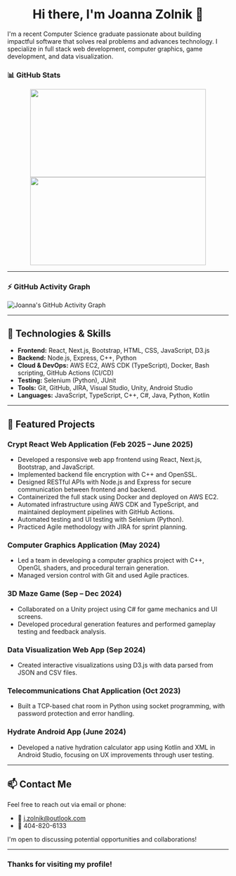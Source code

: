 <div align="center">

# Hi there, I'm Joanna Zolnik 👋

</div>

I'm a recent Computer Science graduate passionate about building impactful software that solves real problems and advances technology. I specialize in full stack web development, computer graphics, game development, and data visualization.


### 📊 GitHub Stats

<div align="center">
  <img src="https://github-readme-stats.vercel.app/api?username=joanna985&show_icons=true&theme=radical" width="400" height="200"/>
  <img src="https://github-readme-stats.vercel.app/api/top-langs/?username=joanna985&layout=compact&theme=radical" width="400" height="200"/>
</div>

---


### ⚡ GitHub Activity Graph

![Joanna's GitHub Activity Graph](https://github-readme-activity-graph.vercel.app/graph?username=joanna985&theme=react-dark)


---

## 🔧 Technologies & Skills

- **Frontend:** React, Next.js, Bootstrap, HTML, CSS, JavaScript, D3.js  
- **Backend:** Node.js, Express, C++, Python  
- **Cloud & DevOps:** AWS EC2, AWS CDK (TypeScript), Docker, Bash scripting, GitHub Actions (CI/CD)  
- **Testing:** Selenium (Python), JUnit  
- **Tools:** Git, GitHub, JIRA, Visual Studio, Unity, Android Studio  
- **Languages:** JavaScript, TypeScript, C++, C#, Java, Python, Kotlin  

---

## 🚀 Featured Projects

### Crypt React Web Application (Feb 2025 – June 2025)  
- Developed a responsive web app frontend using React, Next.js, Bootstrap, and JavaScript.  
- Implemented backend file encryption with C++ and OpenSSL.  
- Designed RESTful APIs with Node.js and Express for secure communication between frontend and backend.  
- Containerized the full stack using Docker and deployed on AWS EC2.  
- Automated infrastructure using AWS CDK and TypeScript, and maintained deployment pipelines with GitHub Actions.  
- Automated testing and UI testing with Selenium (Python).  
- Practiced Agile methodology with JIRA for sprint planning.

### Computer Graphics Application (May 2024)  
- Led a team in developing a computer graphics project with C++, OpenGL shaders, and procedural terrain generation.  
- Managed version control with Git and used Agile practices.

### 3D Maze Game (Sep – Dec 2024)  
- Collaborated on a Unity project using C# for game mechanics and UI screens.  
- Developed procedural generation features and performed gameplay testing and feedback analysis.

### Data Visualization Web App (Sep 2024)  
- Created interactive visualizations using D3.js with data parsed from JSON and CSV files.

### Telecommunications Chat Application (Oct 2023)  
- Built a TCP-based chat room in Python using socket programming, with password protection and error handling.

### Hydrate Android App (June 2024)  
- Developed a native hydration calculator app using Kotlin and XML in Android Studio, focusing on UX improvements through user testing.

---

## 📫 Contact Me

Feel free to reach out via email or phone:

- 📧 j.zolnik@outlook.com  
- 📱 404-820-6133  

I'm open to discussing potential opportunities and collaborations!

---

### Thanks for visiting my profile!  

